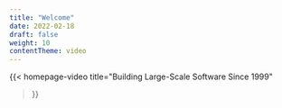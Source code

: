 ```yaml
---
title: "Welcome"
date: 2022-02-18
draft: false
weight: 10
contentTheme: video
---
```



{{< homepage-video 
  title="Building Large-Scale Software Since 1999"
>}}